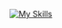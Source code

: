 
[![My Skills](https://skillicons.dev/icons?i=js,docker,python,cpp,flask,git,pytorch,tensorflow,kubernetes&theme=light)](https://skillicons.dev)
